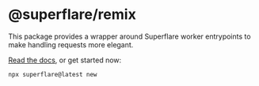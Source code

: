 # @superflare/remix

This package provides a wrapper around Superflare worker entrypoints to make handling requests more elegant.

[Read the docs](https://superflare.dev), or get started now:

```bash
npx superflare@latest new
```
